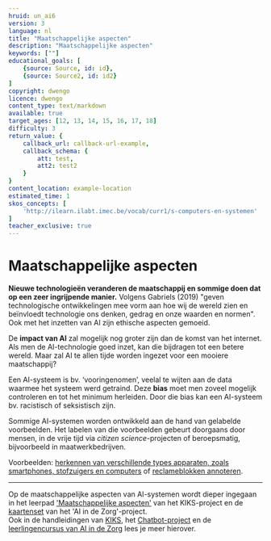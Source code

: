 ```yaml
---
hruid: un_ai6
version: 3
language: nl
title: "Maatschappelijke aspecten"
description: "Maatschappelijke aspecten"
keywords: [""]
educational_goals: [
    {source: Source, id: id}, 
    {source: Source2, id: id2}
]
copyright: dwengo
licence: dwengo
content_type: text/markdown
available: true
target_ages: [12, 13, 14, 15, 16, 17, 18]
difficulty: 3
return_value: {
    callback_url: callback-url-example,
    callback_schema: {
        att: test,
        att2: test2
    }
}
content_location: example-location
estimated_time: 1
skos_concepts: [
    'http://ilearn.ilabt.imec.be/vocab/curr1/s-computers-en-systemen'
]
teacher_exclusive: true
---
```


# Maatschappelijke aspecten

**Nieuwe technologieën veranderen de maatschappij en sommige doen dat op een zeer ingrijpende manier.** Volgens Gabriels (2019) "geven technologische ontwikkelingen mee vorm aan hoe wij de wereld zien en beïnvloedt technologie ons denken, gedrag en onze waarden en normen".<br>
Ook met het inzetten van AI zijn ethische aspecten gemoeid.

De **impact van AI** zal mogelijk nog groter zijn dan de komst van het internet. Als men de AI-technologie goed inzet, kan die bijdragen tot een betere wereld. Maar zal AI te allen tijde worden ingezet voor een mooiere maatschappij? 

Een AI-systeem is bv. ‘vooringenomen’, veelal te wijten aan de data waarmee het systeem werd getraind. Deze **bias** moet men zoveel mogelijk controleren en tot het minimum herleiden. Door die bias kan een AI-systeem bv. racistisch of seksistisch zijn.

Sommige AI-systemen worden ontwikkeld aan de hand van gelabelde voorbeelden. Het labelen van die voorbeelden gebeurt doorgaans door mensen, in de vrije tijd via *citizen science*-projecten of beroepsmatig, bijvoorbeeld in maatwerkbedrijven. 

Voorbeelden: [herkennen van verschillende types apparaten, zoals smartphones, stofzuigers en computers](https://www.sirris.be/nl/inspiratie/maatwerkbedrijven-versterken-de-circulaire-economie) of [reclameblokken annoteren](https://decorrespondent.nl/15094/in-dit-lab-werken-mensen-met-autisme-aan-kunstmatige-intelligentie-en-dat-werkt/86c63d47-8c0d-0b4b-173c-cec4a6e74622).

----------------------------
Op de maatschappelijke aspecten van AI-systemen wordt dieper ingegaan in het leerpad ['Maatschappelijke aspecten'](https://dwengo.org/learning-path.html?hruid=kiks7_ethiek&language=nl&te=true#kiks_ethiek;nl;3) van het KIKS-project en de [kaartenset](https://dwengo.org/assets/files/care/Kaartset_AIIndeZorg_AIOpSchool_Dwengo.pdf) van het 'AI in de Zorg'-project.<br>
Ook in de handleidingen van [KIKS](https://dwengo.org/assets/files/kiks/KIKS_handleiding_eerstedruk.pdf), het [Chatbot-project](https://dwengo.org/assets/files/chatbot/Chatbot_handleiding_eerstedruk.pdf) en de [leerlingencursus van AI in de Zorg](https://dwengo.org/assets/files/care/AIindeZorg_doorstroom_eerstedruk.pdf) lees je meer hierover.
